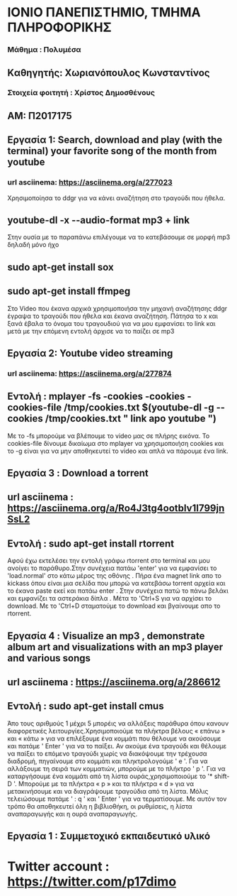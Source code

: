 # ΙΟΝΙΟ ΠΑΝΕΠΙΣΤΗΜΙΟ, ΤΜΗΜΑ ΠΛΗΡΟΦΟΡΙΚΗΣ 
### Μάθημα : Πολυμέσα
## Kαθηγητής: Χωριανόπουλος Κωνσταντίνος 

### Στοιχεία φοιτητή : Χρίστος Δημοσθένους
## ΑΜ: Π2017175 

## Eργασία 1: Search, download and play (with the terminal) your favorite song of the month from youtube

### url asciinema: https://asciinema.org/a/277023
 Χρησιμοποίησα το ddgr για να κάνει αναζήτηση στο τραγούδι που ήθελα. 

## youtube-dl -x --audio-format mp3 + link 
 Στην ουσία με το παραπάνω επιλέγουμε να το κατεβάσουμε σε μορφή mp3 δηλαδή μόνο ήχο
 
 ## sudo apt-get install sox
 ## sudo apt-get install ffmpeg
 
Στο Video που έκανα αρχικά χρησιμοποιήσα την μηχανή αναζήτησης ddgr έγραψα το τραγούδι που ήθελα και έκανα αναζήτηση. Πάτησα το x και ξανά έβαλα το όνομα του τραγουδιού για να μου εμφανίσει το link και μετά με την επόμενη εντολή άρχισε να το παίζει σε mp3
  
## Εργασία 2: Youtube video streaming 

### url asciinema: https://asciinema.org/a/277874
## Εντολή : mplayer -fs -cookies -cookies -cookies-file /tmp/cookies.txt $(youtube-dl -g --cookies /tmp/cookies.txt " link apo youtube ")
Με το -fs μπορούμε να βλέπουμε το video μας σε πλήρης εικόνα. To cookies-file δίνουμε δικαίωμα στο mplayer να χρησιμοποιήση cookies και το  -g είναι για να μην αποθηκευτεί το video και απλά να πάρουμε ένα link.

## Εργασία 3 : Download a torrent
## url asciinema : https://asciinema.org/a/Ro4J3tg4ootbIv1I799jnSsL2
## Εντολή : sudo apt-get install rtorrent
Αφού έχω εκτελέσει την εντολή γράφω rtorrent στο terminal και μου ανοίγει το παράθυρο.Στην συνέχεια πατάω 'enter' για να εμφανίσει το 'load.normal' στο κάτω μέρος της οθόνης . Πήρα ένα magnet link απο το kickass όπου είναι μια σελίδα που μπορώ να κατεβάσω torrent αρχεία και το έκανα paste εκεί και πατάω enter . Στην συνέχεια πατώ το πάνω βελάκι και εμφανίζει τα αστεράκια δίπλα . Μέτα το 'Ctrl+S για να αρχίσει το download. Με το 'Ctrl+D σταματούμε το download και βγαίνουμε απο το rtorrent.

## Εργασία 4 : Visualize an mp3 , demonstrate album art and visualizations with an mp3 player and various songs
## url asciinema : https://asciinema.org/a/286612
## Εντολή : sudo apt-get install cmus
Άπο τους αριθμούς 1 μέχρι 5 μπορέις να αλλάξεις παράθυρα όπου κανουν διαφορετικές λειτουργίες.Χρησιμοποιούμε τα πλήκτρα βέλους « επάνω » και « κάτω » για να επιλέξουμε ένα κομμάτι που θέλουμε να ακούσουμε και πατάμε ' Enter ' για να το παίξει. Αν ακούμε ένα τραγούδι και θέλουμε να παίξει το επόμενο τραγούδι χωρίς να διακόψουμε την τρέχουσα διαδρομή, πηγαίνουμε στο κομμάτι και πληκτρολογούμε ' e '.      Για να αλλάξουμε τη σειρά των κομματιών, μπορούμε με το πλήκτρο ' p '. Για να καταργήσουμε ένα κομμάτι από τη λίστα ουράς,χρησιμοποιούμε το '* shift-D '. Μπορούμε με τα πλήκτρα « p » και τα πλήκτρα « d » για να μετακινήσουμε και να διαγράψουμε τραγούδια από τη λίστα. Μόλις τελειώσουμε πατάμε ' : q ' και ' Enter ' για να τερματίσουμε. Με αυτόν τον τρόπο θα αποθηκευτεί όλη η βιβλιοθήκη, οι ρυθμίσεις, η λίστα αναπαραγωγής και η ουρά αναπαραγωγής.




## Εργασία 1 :  Συμμετοχικό εκπαιδευτικό υλικό
# Twitter account : https://twitter.com/p17dimo
